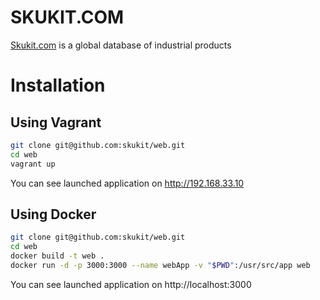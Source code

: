 SKUKIT.COM
==========

[Skukit.com](http://skukit.com) is a global database of industrial products


# Installation

## Using Vagrant

```sh
git clone git@github.com:skukit/web.git
cd web
vagrant up
```
You can see launched application on http://192.168.33.10

## Using Docker

```sh
git clone git@github.com:skukit/web.git
cd web
docker build -t web .
docker run -d -p 3000:3000 --name webApp -v "$PWD":/usr/src/app web
```

You can see launched application on http://localhost:3000

